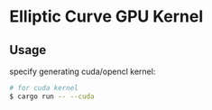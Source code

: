 # Elliptic Curve GPU Kernel

## Usage

specify generating cuda/opencl kernel:

``` bash
# for cuda kernel
$ cargo run -- --cuda